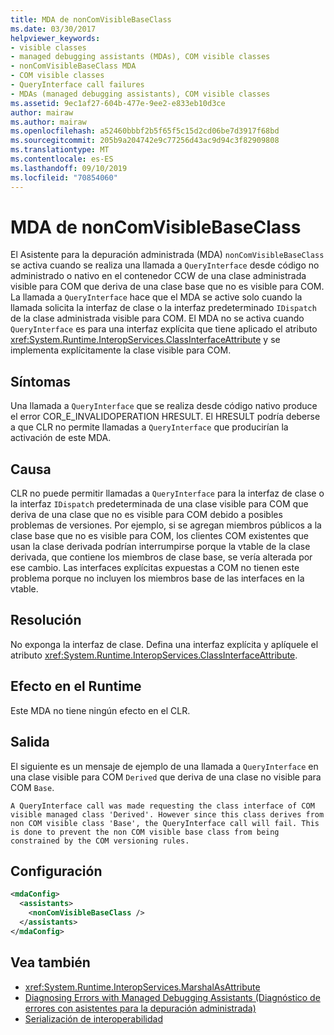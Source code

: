 ```yaml
---
title: MDA de nonComVisibleBaseClass
ms.date: 03/30/2017
helpviewer_keywords:
- visible classes
- managed debugging assistants (MDAs), COM visible classes
- nonComVisibleBaseClass MDA
- COM visible classes
- QueryInterface call failures
- MDAs (managed debugging assistants), COM visible classes
ms.assetid: 9ec1af27-604b-477e-9ee2-e833eb10d3ce
author: mairaw
ms.author: mairaw
ms.openlocfilehash: a52460bbbf2b5f65f5c15d2cd06be7d3917f68bd
ms.sourcegitcommit: 205b9a204742e9c77256d43ac9d94c3f82909808
ms.translationtype: MT
ms.contentlocale: es-ES
ms.lasthandoff: 09/10/2019
ms.locfileid: "70854060"
---
```

# <a name="noncomvisiblebaseclass-mda"></a>MDA de nonComVisibleBaseClass
El Asistente para la depuración administrada (MDA) `nonComVisibleBaseClass` se activa cuando se realiza una llamada a `QueryInterface` desde código no administrado o nativo en el contenedor CCW de una clase administrada visible para COM que deriva de una clase base que no es visible para COM.  La llamada a `QueryInterface` hace que el MDA se active solo cuando la llamada solicita la interfaz de clase o la interfaz predeterminado `IDispatch` de la clase administrada visible para COM.  El MDA no se activa cuando `QueryInterface` es para una interfaz explícita que tiene aplicado el atributo <xref:System.Runtime.InteropServices.ClassInterfaceAttribute> y se implementa explícitamente la clase visible para COM.  
  
## <a name="symptoms"></a>Síntomas  
 Una llamada a `QueryInterface` que se realiza desde código nativo produce el error COR_E_INVALIDOPERATION HRESULT.  El HRESULT podría deberse a que CLR no permite llamadas a  `QueryInterface` que producirían la activación de este MDA.  
  
## <a name="cause"></a>Causa  
 CLR no puede permitir llamadas a `QueryInterface` para la interfaz de clase o la interfaz `IDispatch` predeterminada de una clase visible para COM que deriva de una clase que no es visible para COM debido a posibles problemas de versiones.  Por ejemplo, si se agregan miembros públicos a la clase base que no es visible para COM, los clientes COM existentes que usan la clase derivada podrían interrumpirse porque la vtable de la clase derivada, que contiene los miembros de clase base, se vería alterada por ese cambio.  Las interfaces explícitas expuestas a COM no tienen este problema porque no incluyen los miembros base de las interfaces en la vtable.  
  
## <a name="resolution"></a>Resolución  
 No exponga la interfaz de clase. Defina una interfaz explícita y aplíquele el atributo <xref:System.Runtime.InteropServices.ClassInterfaceAttribute>.  
  
## <a name="effect-on-the-runtime"></a>Efecto en el Runtime  
 Este MDA no tiene ningún efecto en el CLR.  
  
## <a name="output"></a>Salida  
 El siguiente es un mensaje de ejemplo de una llamada a `QueryInterface` en una clase visible para COM `Derived` que deriva de una clase no visible para COM `Base`.  
  
```output
A QueryInterface call was made requesting the class interface of COM   
visible managed class 'Derived'. However since this class derives from   
non COM visible class 'Base', the QueryInterface call will fail. This   
is done to prevent the non COM visible base class from being   
constrained by the COM versioning rules.   
```  
  
## <a name="configuration"></a>Configuración  
  
```xml  
<mdaConfig>  
  <assistants>  
    <nonComVisibleBaseClass />  
  </assistants>  
</mdaConfig>  
```  
  
## <a name="see-also"></a>Vea también

- <xref:System.Runtime.InteropServices.MarshalAsAttribute>
- [Diagnosing Errors with Managed Debugging Assistants (Diagnóstico de errores con asistentes para la depuración administrada)](../../../docs/framework/debug-trace-profile/diagnosing-errors-with-managed-debugging-assistants.md)
- [Serialización de interoperabilidad](../../../docs/framework/interop/interop-marshaling.md)

